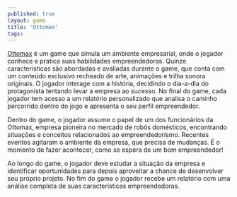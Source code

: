 ```yaml
---
published: true
layout: game
title: 'Ottomax'
tags: 
---
```

<a href="http://ottomax.com.br/" target="_blank">Ottomax</a>
 é um game que simula um ambiente empresarial, onde o jogador conhece e pratica suas habilidades empreendedoras. Quinze características são abordadas e avaliadas durante o game, que conta com um conteúdo exclusivo recheado de arte, animações e trilha sonora originais. O jogador interage com a história, decidindo o dia-a-dia do protagonista tentando levar a empresa ao sucesso. No final do game, cada jogador tem acesso a um relatório personalizado que analisa o caminho percorrido dentro do jogo e apresenta o seu perfil empreendedor.







Dentro do game, o jogador assume o papel de um dos funcionários da Ottomax, empresa pioneira no mercado de robôs domésticos, encontrando situações e conceitos relacionados ao empreendedorismo. Recentes eventos agitaram o ambiente da empresa, que precisa de mudanças. É o momento de fazer acontecer, como se espera de um bom empreendedor!







Ao longo do game, o jogador deve estudar a situação da empresa e identificar oportunidades para depois aproveitar a chance de desenvolver seu próprio projeto. No fim do game o jogador recebe um relatório com uma análise completa de suas características empreendedoras.





